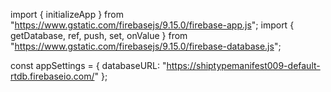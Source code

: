 



import { initializeApp } from "https://www.gstatic.com/firebasejs/9.15.0/firebase-app.js";
import { getDatabase, ref, push, set, onValue } from "https://www.gstatic.com/firebasejs/9.15.0/firebase-database.js";

const appSettings = { databaseURL: "https://shiptypemanifest009-default-rtdb.firebaseio.com/" };